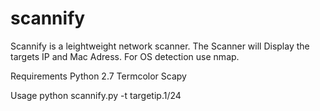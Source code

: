 # scannify

Scannify is a leightweight network scanner.
The Scanner will Display the targets IP and Mac Adress.
For OS detection use nmap.

Requirements
Python 2.7
Termcolor
Scapy
  
Usage
python scannify.py -t targetip.1/24
  
  
  
